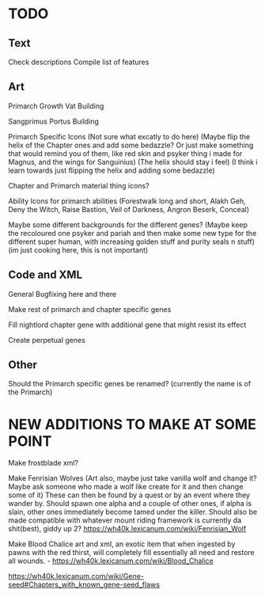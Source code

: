 # TODO

## Text
Check descriptions
Compile list of features

## Art
Primarch Growth Vat Building

Sangprimus Portus Building

Primarch Specific Icons (Not sure what excatly to do here) (Maybe flip the helix of the Chapter ones and add some bedazzle? Or just make something that would remind you of them, like red skin and psyker thing i made for Magnus, and the wings for Sanguinius) (The helix should stay i feel) (I think i learn towards just flipping the helix and adding some bedazzle)

Chapter and Primarch material thing icons?

Ability Icons for primarch abilities (Forestwalk long and short, Alakh Geh, Deny the Witch, Raise Bastion, Veil of Darkness, Angron Beserk, Conceal)

Maybe some different backgrounds for the different genes? (Maybe keep the recoloured one psyker and pariah and then make some new type for the different super human, with increasing golden stuff and purity seals n stuff) (im just cooking here, this is not important)
    
## Code and XML
General Bugfixing here and there

Make rest of primarch and chapter specific genes

Fill nightlord chapter gene with additional gene that might resist its effect

Create perpetual genes

## Other
Should the Primarch specific genes be renamed? (currently the name is of the Primarch)

# NEW ADDITIONS TO MAKE AT SOME POINT

Make frostblade xml?

Make Fenrisian Wolves (Art also, maybe just take vanilla wolf and change it? Maybe ask someone who made a wolf like create for it and then change some of it)
These can then be found by a quest or by an event where they wander by. 
Should spawn one alpha and a couple of other ones, if alpha is slain, other ones immediately become tamed under the killer. Should also be made compatible with whatever mount riding framework is currently da shit(best), giddy up 2?
https://wh40k.lexicanum.com/wiki/Fenrisian_Wolf 

Make Blood Chalice art and xml, an exotic item that when ingested by pawns with the red thirst, will completely fill essentially all need and restore all wounds. - https://wh40k.lexicanum.com/wiki/Blood_Chalice 


https://wh40k.lexicanum.com/wiki/Gene-seed#Chapters_with_known_gene-seed_flaws